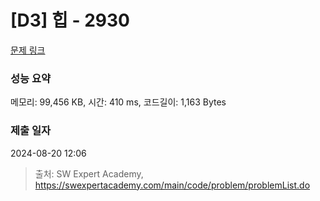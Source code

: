# [D3] 힙 - 2930 

[문제 링크](https://swexpertacademy.com/main/code/problem/problemDetail.do?contestProbId=AV-Tj7ya3jYDFAXr) 

### 성능 요약

메모리: 99,456 KB, 시간: 410 ms, 코드길이: 1,163 Bytes

### 제출 일자

2024-08-20 12:06



> 출처: SW Expert Academy, https://swexpertacademy.com/main/code/problem/problemList.do
